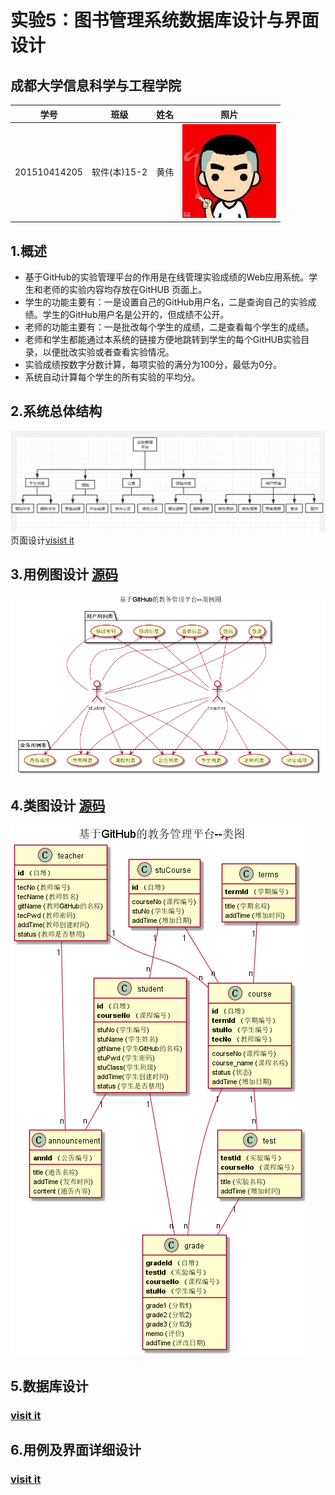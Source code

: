 # 实验5：图书管理系统数据库设计与界面设计
## 成都大学信息科学与工程学院
|学号|班级|姓名|照片|
|:-------:|:-------------: | :----------:|:---:|
|201510414205|软件(本)15-2|黄伟|![flow1](../myself.jpg)|
## 1.概述
- 基于GitHub的实验管理平台的作用是在线管理实验成绩的Web应用系统。学生和老师的实验内容均存放在GitHUB
页面上。
- 学生的功能主要有：一是设置自己的GitHub用户名，二是查询自己的实验成绩。学生的GitHub用户名是公开的，但成绩不公开。
- 老师的功能主要有：一是批改每个学生的成绩，二是查看每个学生的成绩。
- 老师和学生都能通过本系统的链接方便地跳转到学生的每个GitHUB实验目录，以便批改实验或者查看实验情况。
- 实验成绩按数字分数计算，每项实验的满分为100分，最低为0分。
- 系统自动计算每个学生的所有实验的平均分。
## 2.系统总体结构
![flow1](./picture/总体设计.png)
页面设计[visist it](./InterfaceDesign/README.md)
## 3.用例图设计 [源码](./code/%E5%9F%BA%E4%BA%8EGitHub%E7%9A%84%E6%95%99%E5%8A%A1%E7%AE%A1%E7%90%86%E5%B9%B3%E5%8F%B0--%E7%94%A8%E4%BE%8B%E5%9B%BE.wsd)
![flow1](./picture/基于GitHub的教务管理平台--用例图.png)
## 4.类图设计 [源码](./code/类图.wsd)
![flow1](./picture/类图.png)
## 5.数据库设计 
### [visit it](./picture/类图.png)
## 6.用例及界面详细设计
### [visit it](./picture/类图.png)
